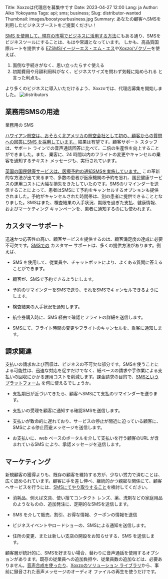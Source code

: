 Title: Xoxzoは代理店を募集中です
Date: 2023-04-27 12:00
Lang: ja
Author: Aiko Yokoyama
Tags: api; sms; business;
Slug: distributor-wanted
Thumbnail: images/boostyourbusiness.jpg
Summary: あなたの顧客へSMSを利用したビジネスブーストをご提案ください！


[SMS を使用して、現在の市場でビジネスに活用する方法](https://blog.xoxzo.com/ja/2018/04/23/boost-your-business/)にもある通り、SMSをビジネスツールにすることは、もはや常識となっています。
しかも、高品質国際ルートを提供する [EZSMS/イージーエス・エム・エス](ezsms.biz)や[Xoxzo/ゾクゾー](xoxzo.com)を使えば、
1. 面倒な手続きがなく、思い立ったらすぐ使える
2. 初期費用や月額利用料がなく、ビジネスサイズを問わず気軽に始められる
と言った利点も。

より多くのビジネスに導入いただけるよう、Xoxzoでは、代理店募集を開始しました。
![distributors](/images/distributor-ja.png)

## 業務用SMSの用途

業務用の
SMS


[ハワイアン航空は、おそらく北アメリカの航空会社として初の、顧客からの質問への回答にSMS を採用しています。](https://skift.com/2017/08/11/hawaiian-airlines-is-handling-customer-service-inquiries-via-text-message/) 
結果は有望です。顧客サポート スタッフは、サポート ラインでの音声通話回答に比べて、二倍の生産性を向上することができました。また、乗客に、24 時間以内のフライトの変更やキャンセルの乗客を通知するテキスト メッセージも、実行されています。

[英国の国民健康サービスは、医療予約の通知SMSを実施しています。](http://www.m-science.com/healthcare-nhs-services-adopt-sms-appointment-reminders/) この革新的な方法が出て来るまで、多数の患者が医療機関の予約を忘れ、国民健康サービスの運用コストに大幅な損失をきたしていたのです。SMSのリマインダーを送信することによって、患者はSMSにて予約をキャンセルするオプションも提供されました。予約がキャンセルされた時間帯は、別の患者に提供できることとなりました。SMSはまた、検査結果の入手状況、期限を過ぎた支払、健康情報、およびマーケティング キャンペーンを、患者に通知するのにも使われます。


## カスタマーサポート

迅速かつ応答性の高い、顧客サービスを提供するのは、顧客満足度の達成に必要不可欠です。[SMSでの](https://www.xoxzo.com/ja/about/sms-api/) カスタマー サポートは、多くの提供方法があります。例えば、

* SMS を使用して、従業員や、チャットボットにより、よくある質問に答えることができます。

* 顧客が、SMSで予約できるようにします。

* 予約のリマインダーをSMSで送り、それをSMSでキャンセルできるようにします。

* 検査結果の入手状況を通知します。

* 航空券購入時に、SMS 経由で確認とフライトの詳細を送信します。

* SMSにて、フライト時間の変更やフライトのキャンセルを、乗客に通知します。


## 請求関連

支払いの請求および回収は、ビジネスの不可欠な部分です。SMSを使うことによる可能性は、迅速な対応を促すだけでなく、紙ベースの請求や手作業による支払いの回収にかかる運用コストを削減します。課金請求の目的で、[SMSというプラットフォーム](https://www.xoxzo.com/ja/about/sms-api/) を何に使えるでしょうか。

* 支払期日が近づいてきたら、顧客へSMSにて支払のリマインダーを送ります。

* 支払いの受理を顧客に通知する確認SMSを送信します。

* 支払いが致命的に遅れており、サービスの停止が間近に迫っている顧客に、SMSによる停止回避メッセージを送信します。

* お支払いに、web ベースのポータルを介して支払いを行う顧客のURL が含まれているSMS により、承認メッセージを送信します。


## マーケティング

新規顧客の獲得よりも、既存の顧客を維持する方が、少ない労力で済むことは、広く認められています。顧客に手を差し伸べ、継続的かつ親密な関係にて、顧客へサービスを行うには、[SMSにてやり取りすること](https://www.xoxzo.com/ja/about/sms-api/)を検討してください。

* 消耗品、例えば文具、使い捨てコンタクト レンズ、薬、洗剤などの家庭用品のようなものの、追加発注に、定期的なSMSを送信します。

* SMS を介して販売、割引、お得な情報、クーポンの情報を送信

* ビジネスイベントやロードショーの、SMSによる通知を送信します。

* 住所の変更、または新しい支店の開設をお知らせする、SMS を送信します。


顧客層が統計的に、SMSを好まない場合、替わりに音声通話を使用するオプションがあります。既存の従業員への追加負担や、従業員数の追加などは、必要ありません。[音声合成を使ったり](https://www.xoxzo.com/ja/about/voice-api/)、[Xoxzoのソリューション ライブラリ](https://www.xoxzo.com/ja/)から、事前に録音された音声メッセージのオーディオ ファイルの再生を使うだけです。
